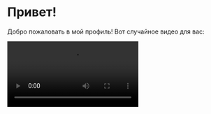 
# Привет!

Добро пожаловать в мой профиль! Вот случайное видео для вас:

![Видео](https://raw.githubusercontent.com/GosteGrid/GosteGride/main/video/video/pinterestdownloader.com-1717659520.295921.mp4)
